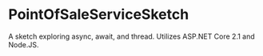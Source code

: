 # PointOfSaleServiceSketch
A sketch exploring async, await, and thread. Utilizes ASP.NET Core 2.1 and Node.JS.
